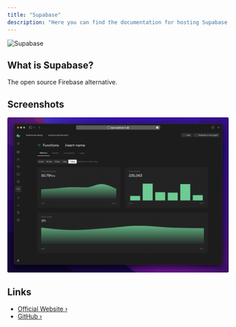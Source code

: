 ```yaml
---
title: "Supabase"
description: "Here you can find the documentation for hosting Supabase with Coolify."
---
```


![Supabase](https://user-images.githubusercontent.com/8291514/213727225-56186826-bee8-43b5-9b15-86e839d89393.png#gh-dark-mode-only)

## What is Supabase?

The open source Firebase alternative.

## Screenshots

![Supabase Preview](https://raw.githubusercontent.com/supabase/supabase/master/apps/www/public/images/github/supabase-dashboard.png)

## Links

- [Official Website ›](https://supabase.io)
- [GitHub ›](https://github.com/supabase/supabase)
